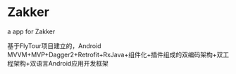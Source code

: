 # Zakker
a app for Zakker

基于FlyTour项目建立的，Android MVVM+MVP+Dagger2+Retrofit+RxJava+组件化+插件组成的双编码架构+双工程架构+双语言Android应用开发框架
